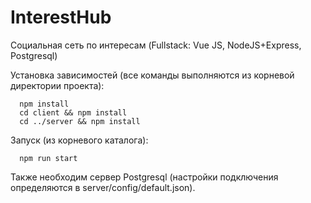 # InterestHub

Социальная сеть по интересам (Fullstack: Vue JS, NodeJS+Express, Postgresql)

Установка зависимостей (все команды выполняются из корневой директории проекта):

```
  npm install
  cd client && npm install
  cd ../server && npm install
```

Запуск (из корневого каталога):

```
  npm run start
```

Также необходим сервер Postgresql (настройки подключения определяются в server/config/default.json).

